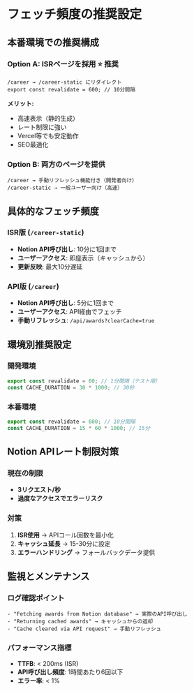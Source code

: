 # フェッチ頻度の推奨設定

## 本番環境での推奨構成

### Option A: ISRページを採用 ⭐️ 推奨

```
/career → /career-static にリダイレクト
export const revalidate = 600; // 10分間隔
```

**メリット:**

- 高速表示（静的生成）
- レート制限に強い
- Vercel等でも安定動作
- SEO最適化

### Option B: 両方のページを提供

```
/career → 手動リフレッシュ機能付き（開発者向け）
/career-static → 一般ユーザー向け（高速）
```

## 具体的なフェッチ頻度

### ISR版 (`/career-static`)

- **Notion API呼び出し**: 10分に1回まで
- **ユーザーアクセス**: 即座表示（キャッシュから）
- **更新反映**: 最大10分遅延

### API版 (`/career`)

- **Notion API呼び出し**: 5分に1回まで
- **ユーザーアクセス**: API経由でフェッチ
- **手動リフレッシュ**: `/api/awards?clearCache=true`

## 環境別推奨設定

### 開発環境

```typescript
export const revalidate = 60; // 1分間隔（テスト用）
const CACHE_DURATION = 30 * 1000; // 30秒
```

### 本番環境

```typescript
export const revalidate = 600; // 10分間隔
const CACHE_DURATION = 15 * 60 * 1000; // 15分
```

## Notion APIレート制限対策

### 現在の制限

- **3リクエスト/秒**
- **過度なアクセスでエラーリスク**

### 対策

1. **ISR使用** → APIコール回数を最小化
2. **キャッシュ延長** → 15-30分に設定
3. **エラーハンドリング** → フォールバックデータ提供

## 監視とメンテナンス

### ログ確認ポイント

```
- "Fetching awards from Notion database" → 実際のAPI呼び出し
- "Returning cached awards" → キャッシュからの返却
- "Cache cleared via API request" → 手動リフレッシュ
```

### パフォーマンス指標

- **TTFB**: < 200ms (ISR)
- **API呼び出し頻度**: 1時間あたり6回以下
- **エラー率**: < 1%
